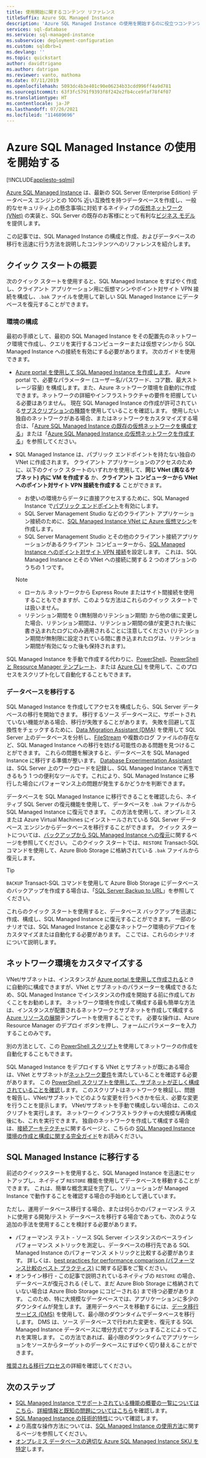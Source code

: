 ```yaml
---
title: 使用開始に関するコンテンツ リファレンス
titleSuffix: Azure SQL Managed Instance
description: 'Azure SQL Managed Instance の使用を開始するのに役立つコンテンツのリファレンス。 '
services: sql-database
ms.service: sql-managed-instance
ms.subservice: deployment-configuration
ms.custom: sqldbrb=1
ms.devlang: ''
ms.topic: quickstart
author: davidtrigano
ms.author: datrigan
ms.reviewer: vanto, mathoma
ms.date: 07/11/2019
ms.openlocfilehash: 5093dc4b3e401c90e06234b33cdd996ff4a9d781
ms.sourcegitcommit: 63f3fc5791f9393f8f242e2fb4cce9faf78f4f07
ms.translationtype: HT
ms.contentlocale: ja-JP
ms.lasthandoff: 07/26/2021
ms.locfileid: "114689696"
---
```

# <a name="getting-started-with-azure-sql-managed-instance"></a>Azure SQL Managed Instance の使用を開始する
[!INCLUDE[appliesto-sqlmi](../includes/appliesto-sqlmi.md)]

[Azure SQL Managed Instance](sql-managed-instance-paas-overview.md) は、最新の SQL Server (Enterprise Edition) データベース エンジンとの 100% 近い互換性を持つデータベースを作成し、一般的なセキュリティ上の懸念事項に対処するネイティブの[仮想ネットワーク (VNet)](../../virtual-network/virtual-networks-overview.md) の実装と、SQL Server の既存のお客様にとって有利な[ビジネス モデル](https://azure.microsoft.com/pricing/details/sql-database/)を提供します。

この記事では、SQL Managed Instance の構成と作成、およびデータベースの移行を迅速に行う方法を説明したコンテンツへのリファレンスを紹介します。

## <a name="quickstart-overview"></a>クイック スタートの概要

次のクイック スタートを使用すると、SQL Managed Instance をすばやく作成し、クライアント アプリケーション用に仮想マシンやポイント対サイト VPN 接続を構成し、`.bak` ファイルを使用して新しい SQL Managed Instance にデータベースを復元することができます。

### <a name="configure-environment"></a>環境の構成

最初の手順として、最初の SQL Managed Instance をその配置先のネットワーク環境で作成し、クエリを実行するコンピューターまたは仮想マシンから SQL Managed Instance への接続を有効にする必要があります。 次のガイドを使用できます。

- [Azure portal を使用して SQL Managed Instance を作成します](instance-create-quickstart.md)。 Azure portal で、必要なパラメーター (ユーザー名/パスワード、コア数、最大ストレージ容量) を構成します。また、Azure ネットワーク環境を自動的に作成できます。ネットワークの詳細やインフラストラクチャの要件を把握している必要はありません。 現在 SQL Managed Instance の作成が許可されている[サブスクリプションの種類](resource-limits.md#supported-subscription-types)を使用していることを確認します。 使用したい独自のネットワークがある場合、またはネットワークをカスタマイズする場合は、「[Azure SQL Managed Instance の既存の仮想ネットワークを構成する](vnet-existing-add-subnet.md)」または「[Azure SQL Managed Instance の仮想ネットワークを作成する](virtual-network-subnet-create-arm-template.md)」を参照してください。
- SQL Managed Instance は、パブリック エンドポイントを持たない独自の VNet に作成されます。 クライアント アプリケーションのアクセスのために、以下のクイック スタートのいずれかを使用して、**同じ VNet (異なるサブネット) 内に VM を作成する** か、**クライアント コンピューターから VNet へのポイント対サイト VPN 接続を作成する** ことができます。
  - お使いの環境からデータに直接アクセスするために、SQL Managed Instance で[パブリック エンドポイント](public-endpoint-configure.md)を有効にします。
  - SQL Server Management Studio などのクライアント アプリケーション接続のために、[SQL Managed Instance VNet に Azure 仮想マシン](connect-vm-instance-configure.md)を作成します。
  - SQL Server Management Studio とその他のクライアント接続アプリケーションがあるクライアント コンピューターから、[SQL Managed Instance へのポイント対サイト VPN 接続](point-to-site-p2s-configure.md)を設定します。 これは、SQL Managed Instance とその VNet への接続に関する 2 つのオプションのうちの 1 つです。

  > [!NOTE]
  > - ローカル ネットワークから Express Route またはサイト間接続を使用することもできますが、このような方法はこれらのクイック スタートでは扱いません。
  > - リテンション期間を 0 (無制限のリテンション期間) から他の値に変更した場合、リテンション期間は、リテンション期間の値が変更された後に書き込まれたログにのみ適用されることに注意してください (リテンション期間が無制限に設定されている間に書き込まれたログは、リテンション期間が有効になった後も保持されます)。

SQL Managed Instance を手動で作成する代わりに、[PowerShell](scripts/create-configure-managed-instance-powershell.md)、[PowerShell と Resource Manager テンプレート](./create-template-quickstart.md)、または [Azure CLI](/cli/azure/sql/mi#az_sql_mi_create) を使用して、このプロセスをスクリプト化して自動化することもできます。

### <a name="migrate-your-databases"></a>データベースを移行する

SQL Managed Instance を作成してアクセスを構成したら、SQL Server データベースの移行を開始できます。 移行するソース データベースに、サポートされていない機能がある場合、移行が失敗することがあります。 失敗を回避して互換性をチェックするために、[Data Migration Assistant (DMA)](https://www.microsoft.com/download/details.aspx?id=53595) を使用して SQL Server 上のデータベースを分析し、[FileStream](/sql/relational-databases/blob/filestream-sql-server) や複数のログ ファイルの存在など、SQL Managed Instance への移行を妨げる可能性のある問題を見つけることができます。 これらの問題を解決すると、データベースを SQL Managed Instance に移行する準備が整います。 [Database Experimentation Assistant](/sql/dea/database-experimentation-assistant-overview) は、SQL Server 上のワークロードを記録し、SQL Managed Instance で再生できるもう 1 つの便利なツールです。これにより、SQL Managed Instance に移行した場合にパフォーマンス上の問題が発生するかどうかを判断できます。

データベースを SQL Managed Instance に移行できることを確認したら、ネイティブ SQL Server の復元機能を使用して、データベースを `.bak` ファイルから SQL Managed Instance に復元できます。 この方法を使用して、オンプレミスまたは Azure Virtual Machines にインストールされている SQL Server データベース エンジンからデータベースを移行することができます。 クイック スタートについては、[バックアップから SQL Managed Instance への復元](restore-sample-database-quickstart.md)に関するページを参照してください。 このクイック スタートでは、`RESTORE` Transact-SQL コマンドを使用して、Azure Blob Storage に格納されている `.bak` ファイルから復元します。

> [!TIP]
> `BACKUP` Transact-SQL コマンドを使用して Azure Blob Storage にデータベースのバックアップを作成する場合は、「[SQL Server Backup to URL](/sql/relational-databases/backup-restore/sql-server-backup-to-url)」を参照してください。

これらのクイック スタートを使用すると、データベース バックアップを迅速に作成、構成し、SQL Managed Instance に復元することができます。 一部のシナリオでは、SQL Managed Instance と必要なネットワーク環境のデプロイをカスタマイズまたは自動化する必要があります。 ここでは、これらのシナリオについて説明します。

## <a name="customize-network-environment"></a>ネットワーク環境をカスタマイズする

VNet/サブネットは、インスタンスが [Azure portal を使用して作成される](instance-create-quickstart.md)ときに自動的に構成できますが、VNet とサブネットのパラメーターを構成できるため、SQL Managed Instance でインスタンスの作成を開始する前に作成しておくことをお勧めします。 ネットワーク環境を作成して構成する最も簡単な方法は、インスタンスが配置されるネットワークとサブネットを作成して構成する [Azure リソースの展開](virtual-network-subnet-create-arm-template.md)テンプレートを使用することです。 必要な操作は、Azure Resource Manager のデプロイ ボタンを押し、フォームにパラメーターを入力することのみです。

別の方法として、この [PowerShell スクリプト](https://www.powershellmagazine.com/2018/07/23/configuring-azure-environment-to-set-up-azure-sql-database-managed-instance-preview/)を使用してネットワークの作成を自動化することもできます。

SQL Managed Instance をデプロイする VNet とサブネットが既にある場合は、VNet とサブネットが[ネットワーク要件](connectivity-architecture-overview.md#network-requirements)を満たしていることを確認する必要があります。 この [PowerShell スクリプトを使用して、サブネットが正しく構成されていることを確認](vnet-existing-add-subnet.md)します。 このスクリプトはネットワークを検証し、問題を報告し、VNet/サブネットでどのような変更を行うべきかを伝え、必要な変更を行うことを提示します。 VNet/サブネットを手動で構成しない場合は、このスクリプトを実行します。 ネットワーク インフラストラクチャの大規模な再構成後にも、これを実行できます。 独自のネットワークを作成して構成する場合は、[接続アーキテクチャ](connectivity-architecture-overview.md)に関するページと、こちらの [SQL Managed Instance 環境の作成と構成に関する完全ガイド](https://medium.com/azure-sqldb-managed-instance/the-ultimate-guide-for-creating-and-configuring-azure-sql-managed-instance-environment-91ff58c0be01)をお読みください。

## <a name="migrate-to-a-sql-managed-instance"></a>SQL Managed Instance に移行する

前述のクイックスタートを使用すると、SQL Managed Instance を迅速にセットアップし、ネイティブ `RESTORE` 機能を使用してデータベースを移動することができます。 これは、簡単な概念実証を完了し、ソリューションが Managed Instance で動作することを確認する場合の手始めとして適しています。

ただし、運用データベース移行する場合、または何らかのパフォーマンス テストに使用する開発/テスト データベースを移行する場合であっても、次のような追加の手法を使用することを検討する必要があります。

- パフォーマンス テスト - ソース SQL Server インスタンスのベースライン パフォーマンス メトリックを測定し、データベースの移行先である SQL Managed Instance のパフォーマンス メトリックと比較する必要があります。 詳しくは、[best practices for performance comparison (パフォーマンス比較のベスト プラクティス)](https://techcommunity.microsoft.com/t5/Azure-SQL-Database/The-best-practices-for-performance-comparison-between-Azure-SQL/ba-p/683210) に関する記事をご覧ください。
- オンライン移行 - この記事で説明されているネイティブの `RESTORE` の場合、データベースが復元される (そして、まだ Azure Blob Storage に格納されていない場合は Azure Blob Storage にコピーされる) まで待つ必要があります。 このため、特に大規模なデータベースでは、アプリケーションに多少のダウンタイムが発生します。 運用データベースを移動するには、[データ移行サービス (DMS)](../../dms/tutorial-sql-server-to-managed-instance.md?toc=%2fazure%2fsql-database%2ftoc.json) を使用して、最小限のダウンタイムでデータベースを移行します。 DMS は、ソース データベースで行われた変更を、復元する SQL Managed Instance データベースに増分方式でプッシュすることによってこれを実現します。 この方法であれば、最小限のダウンタイムでアプリケーションをソースからターゲットのデータベースにすばやく切り替えることができます。

[推奨される移行プロセス](../migration-guides/managed-instance/sql-server-to-managed-instance-guide.md)の詳細を確認してください。

## <a name="next-steps"></a>次のステップ

- [SQL Managed Instance でサポートされている機能の概要の一覧についてはこちら](../database/features-comparison.md)、[詳細情報と既知の問題についてはこちら](transact-sql-tsql-differences-sql-server.md)を確認します。
- [SQL Managed Instance の技術的特性](resource-limits.md#service-tier-characteristics)について確認します。
- より高度な操作方法については、[SQL Managed Instance の使用方法](how-to-content-reference-guide.md)に関するページを参照してください。
- [オンプレミス データベースの適切な Azure SQL Managed Instance SKU を特定](/sql/dma/dma-sku-recommend-sql-db/)します。